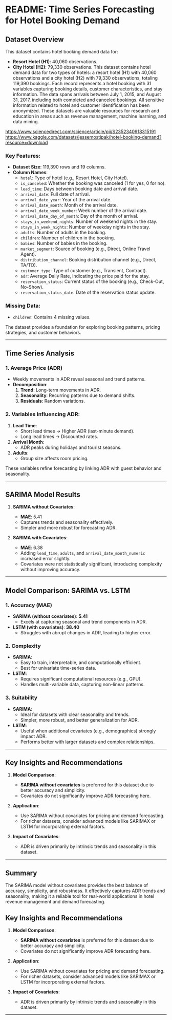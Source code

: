 # README: Time Series Forecasting for Hotel Booking Demand

## Dataset Overview
This dataset contains hotel booking demand data for:
- **Resort Hotel (H1)**: 40,060 observations.
- **City Hotel (H2)**: 79,330 observations.
This dataset contains hotel demand data for two types of hotels: a resort hotel (H1) with 40,060 observations and a city hotel (H2) with 79,330 observations, totaling 119,390 bookings. Each record represents a hotel booking with 31 variables capturing booking details, customer characteristics, and stay information. The data spans arrivals between July 1, 2015, and August 31, 2017, including both completed and canceled bookings. All sensitive information related to hotel and customer identification has been anonymized. These datasets are valuable resources for research and education in areas such as revenue management, machine learning, and data mining.

https://www.sciencedirect.com/science/article/pii/S2352340918315191
https://www.kaggle.com/datasets/jessemostipak/hotel-booking-demand?resource=download

### Key Features:
- **Dataset Size**: 119,390 rows and 19 columns.
- **Column Names**:
  - `hotel`: Type of hotel (e.g., Resort Hotel, City Hotel).
  - `is_canceled`: Whether the booking was canceled (1 for yes, 0 for no).
  - `lead_time`: Days between booking date and arrival date.
  - `arrival_date`: Full date of arrival.
  - `arrival_date_year`: Year of the arrival date.
  - `arrival_date_month`: Month of the arrival date.
  - `arrival_date_week_number`: Week number of the arrival date.
  - `arrival_date_day_of_month`: Day of the month of arrival.
  - `stays_in_weekend_nights`: Number of weekend nights in the stay.
  - `stays_in_week_nights`: Number of weekday nights in the stay.
  - `adults`: Number of adults in the booking.
  - `children`: Number of children in the booking.
  - `babies`: Number of babies in the booking.
  - `market_segment`: Source of booking (e.g., Direct, Online Travel Agent).
  - `distribution_channel`: Booking distribution channel (e.g., Direct, TA/TO).
  - `customer_type`: Type of customer (e.g., Transient, Contract).
  - `adr`: Average Daily Rate, indicating the price paid for the stay.
  - `reservation_status`: Current status of the booking (e.g., Check-Out, No-Show).
  - `reservation_status_date`: Date of the reservation status update.

### Missing Data:
- `children`: Contains 4 missing values.

The dataset provides a foundation for exploring booking patterns, pricing strategies, and customer behaviors.

---

## Time Series Analysis

### 1. Average Price (ADR)
- Weekly movements in ADR reveal seasonal and trend patterns.
- **Decomposition**:
  1. **Trend**: Long-term movements in ADR.
  2. **Seasonality**: Recurring patterns due to demand shifts.
  3. **Residuals**: Random variations.

### 2. Variables Influencing ADR:
1. **Lead Time**:
   - Short lead times → Higher ADR (last-minute demand).
   - Long lead times → Discounted rates.
2. **Arrival Month**:
   - ADR peaks during holidays and tourist seasons.
3. **Adults**:
   - Group size affects room pricing.

These variables refine forecasting by linking ADR with guest behavior and seasonality.

---

## SARIMA Model Results

1. **SARIMA without Covariates**:
   - **MAE**: 5.41
   - Captures trends and seasonality effectively.
   - Simpler and more robust for forecasting ADR.

2. **SARIMA with Covariates**:
   - **MAE**: 6.38
   - Adding `lead_time`, `adults`, and `arrival_date_month_numeric` increased error slightly.
   - Covariates were not statistically significant, introducing complexity without improving accuracy.

---
## Model Comparison: SARIMA vs. LSTM

### 1. Accuracy (MAE)
- **SARIMA (without covariates)**: **5.41**
  - Excels at capturing seasonal and trend components in ADR.
- **LSTM (with covariates)**: **38.40**
  - Struggles with abrupt changes in ADR, leading to higher error.

### 2. Complexity
- **SARIMA**:
  - Easy to train, interpretable, and computationally efficient.
  - Best for univariate time-series data.
- **LSTM**:
  - Requires significant computational resources (e.g., GPU).
  - Handles multi-variable data, capturing non-linear patterns.

### 3. Suitability
- **SARIMA**:
  - Ideal for datasets with clear seasonality and trends.
  - Simpler, more robust, and better generalization for ADR.
- **LSTM**:
  - Useful when additional covariates (e.g., demographics) strongly impact ADR.
  - Performs better with larger datasets and complex relationships.

---

## Key Insights and Recommendations
1. **Model Comparison**:
   - **SARIMA without covariates** is preferred for this dataset due to better accuracy and simplicity.
   - Covariates do not significantly improve ADR forecasting here.

2. **Application**:
   - Use SARIMA without covariates for pricing and demand forecasting.
   - For richer datasets, consider advanced models like SARIMAX or LSTM for incorporating external factors.

3. **Impact of Covariates**:
   - ADR is driven primarily by intrinsic trends and seasonality in this dataset.

---

## Summary
The SARIMA model without covariates provides the best balance of accuracy, simplicity, and robustness. It effectively captures ADR trends and seasonality, making it a reliable tool for real-world applications in hotel revenue management and demand forecasting.

## Key Insights and Recommendations
1. **Model Comparison**:
   - **SARIMA without covariates** is preferred for this dataset due to better accuracy and simplicity.
   - Covariates do not significantly improve ADR forecasting here.

2. **Application**:
   - Use SARIMA without covariates for pricing and demand forecasting.
   - For richer datasets, consider advanced models like SARIMAX or LSTM for incorporating external factors.

3. **Impact of Covariates**:
   - ADR is driven primarily by intrinsic trends and seasonality in this dataset.

---
